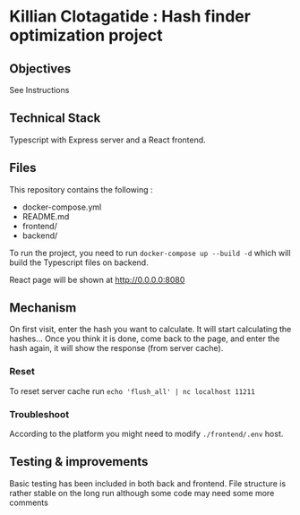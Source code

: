 # Killian Clotagatide : Hash finder optimization project

## Objectives

See Instructions

## Technical Stack

Typescript with Express server and a React frontend.

## Files
This repository contains the following : 
* docker-compose.yml
* README.md
* frontend/
* backend/

To run the project, you need to run `docker-compose up --build -d` which will build the Typescript files on backend.

React page will be shown at http://0.0.0.0:8080

## Mechanism

On first visit, enter the hash you want to calculate. 
It will start calculating the hashes... Once you think it is done, come back to the page, and enter the hash again, it will show the response (from server cache).

### Reset

To reset server cache run `echo 'flush_all' | nc localhost 11211`

### Troubleshoot

According to the platform you might need to modify `./frontend/.env` host.

## Testing & improvements

Basic testing has been included in both back and frontend.
File structure is rather stable on the long run although some code may need some more comments